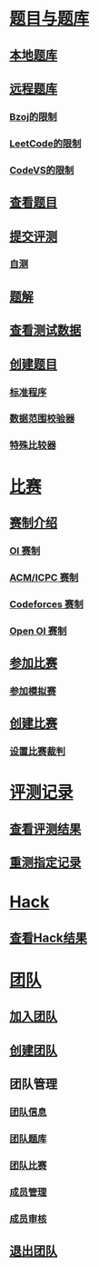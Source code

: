 ﻿# [题目与题库](problem/index.md)
## [本地题库](problem/local.md)
## [远程题库](problem/remote.md)
### [Bzoj的限制](problem/bzoj.md)
### [LeetCode的限制](problem/leet-code.md)
### [CodeVS的限制](problem/code-vs.md)
## [查看题目](problem/view.md)
## [提交评测](problem/submit.md)
### [自测](problem/self-test.md)
## [题解](problem/solution.md)
## [查看测试数据](problem/testcase.md)
## [创建题目](problem/create.md)
### [标准程序](problem/std.md)
### [数据范围校验器](problem/range.md)
### [特殊比较器](problem/spj.md)

# [比赛](contest/index.md)
## [赛制介绍](contest/type.md)
### [OI 赛制](contest/oi.md)
### [ACM/ICPC 赛制](contest/icpc.md)
### [Codeforces 赛制](contest/cf.md)
### [Open OI 赛制](contest/open-oi.md)
## [参加比赛](contest/attend.md)
### [参加模拟赛](contest/virtual.md)
## [创建比赛](contest/create.md)
### [设置比赛裁判](contest/referee.md)

# [评测记录](judge/index.md)
## [查看评测结果](judge/result.md)
## [重测指定记录](judge/rejudge.md)

# [Hack](hack/index.md)
## [查看Hack结果](hack/result.md)

# [团队](group/index.md)
## [加入团队](group/join.md)
## [创建团队](group/create.md)
## 团队管理
### [团队信息](group/basic.md)
### [团队题库](group/problem-set.md)
### [团队比赛](group/contest.md)
### [成员管理](group/member.md)
### [成员审核](group/verify.md)
## [退出团队](group/escape.md)